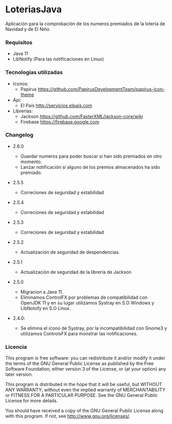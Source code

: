 LoteriasJava
============

Aplicación para la comprobación de los numeros premiados de la lotería de Navidad y de El Niño

### Requisitos ###

* Java 11
* LibNotify (Para las notificaciones en Linux)

### Tecnologías utilizadas ###

* Iconos:
  * Papirus https://github.com/PapirusDevelopmentTeam/papirus-icon-theme
* Api:
  * El País http://servicios.elpais.com
* Librerias:
  * Jackson https://github.com/FasterXML/jackson-core/wiki
  * Firebase https://firebase.google.com

### Changelog ###

* 2.6.0

  * Guardar numeros para poder buscar si han sido premiados en otro momento.
  * Lanzar notificación si alguno de los premios almacenados ha sido premiado.

* 2.5.5

  * Correciones de seguridad y estabilidad

* 2.5.4

  * Correciones de seguridad y estabilidad

* 2.5.3

  * Correciones de seguridad y estabilidad

* 2.5.2

  * Actualización de seguridad de despendencias.

* 2.5.1

  * Actualización de seguridad de la librería de Jackson

* 2.5.0

  * Migracion a Java 11.
  * Eliminamos ControlFX por problemas de compatibilidad con OpenJDK 11 y en su lugar utilizamos Systray en S.O Windows
    y LibNotofy en S.O Linux.

* 2.4.0:

  * Se elimina el icono de Systray, por la incompatibilidad con Gnome3 y utilizamos ControlsFX para monstrar las
    notificaciones.

### Licencia ### 

This program is free software: you can redistribute it and/or modify
it under the terms of the GNU General Public License as published by
the Free Software Foundation, either version 3 of the License, or
(at your option) any later version.

This program is distributed in the hope that it will be useful,
but WITHOUT ANY WARRANTY; without even the implied warranty of
MERCHANTABILITY or FITNESS FOR A PARTICULAR PURPOSE.  See the
GNU General Public License for more details.

You should have received a copy of the GNU General Public License
along with this program.  If not, see <http://www.gnu.org/licenses/>.

